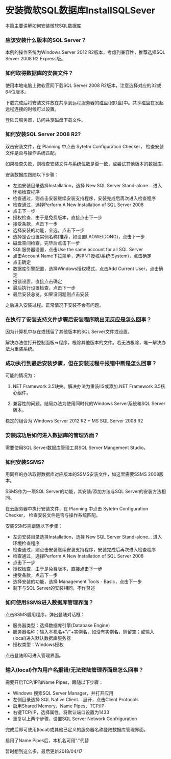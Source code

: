 # 安装微软SQL数据库InstallSQLSever
本篇主要讲解如何安装微软SQL数据库

### 应该安装什么版本的SQL Server？
本例的操作系统为Windows Server 2012 R2版本，考虑到兼容性，推荐选择SQL Server 2008 R2 Express版。

### 如何取得数据库的安装文件？
使用本地电脑上微软官网下载SQL Server 2008 R2版本，注意选择对应的32或64位版本。

下载完成后将安装文件放在共享到远程服务器的磁盘(如D盘)中。共享磁盘在发起远程连接的时候可以设置。

登陆云服务器，访问共享磁盘下载文件。

### 如何安装SQL Server 2008 R2?
双击安装文件，在 Planning 中点击 Sytetm Configuration Checker， 检查安装文件是否与操作系统匹配。

如果检查失败，则检查安装文件与系统位数是否一致，或尝试其他版本的数据库。

安装数据库跟随以下步骤：

* 左边安装目录选择Installation，选择 New SQL Server Stand-alone... 进入环境检查程序
* 检查通过，则点击安装继续安装支持程序，安装完成后再次进入检查程序
* 检查通过，选择Perform A New Installation of SQL Server 2008
* 点击下一步
* 授权检查，由于是免费版本，直接点击下一步
* 接受条款，点击下一步
* 选择安装的功能，全选，点击下一步
* 选择是否设置实例名称(推荐，如设置LAOWEIDONG)，点击下一步
* 磁盘空间检查，完毕后点击下一步
* SQL服务器设置，点击Use the same account for all SQL Server
* 点击Account Name下拉菜单，选择NT授权/系统(System)，点击确定
* 点击确定
* 数据库引擎配置，选择Windows授权模式，点击Add Current User，点击确定
* 报错设置，直接点击确定
* 最后执行设置检查，点击下一步
* 最后安装总览，如果没问题则点击安装

之后进入安装过程。正常情况下安装不会有问题。

### 在执行了安装支持文件步骤后安装程序跳出无反应是怎么回事？
因为计算机中存在或残留了其他版本的SQL Server文件或设置。

解决办法位打开控制面板=>程序，根除其他版本的文件。若无法根除，唯一解决办法为重装系统。

### 成功执行到最后安装步骤，但在安装过程中报错中断是怎么回事？
可能的情况为：

1. NET Framework 3.5缺失。解决办法为重装IIS或添加.NET Framework 3.5核心组件。

2. 兼容性的问题。结局办法为使用同时代的Windows Server系统和SQL Server版本。

稳定的组合为 Windows Server 2012 R2 + MS SQL Server 2008 R2

### 安装成功后如何进入数据库的管理界面？
需要使用SQL Server数据库管理工具SQL Server Mangement Studio。

### 如何安装SSMS?
用同样的办法取得数据库对应版本的SSMS安装文件，如这里需要SSMS 2008版本。

SSMS作为一项SQL Server的功能，其安装/添加方法与SQL Server的安装方法相同。

在云服务器中执行安装文件，在 Planning 中点击 Sytetm Configuration Checker， 检查安装文件是否与操作系统匹配。

安装SSMS需跟随以下步骤：

* 左边安装目录选择Installation，选择 New SQL Server Stand-alone... 进入环境检查程序
* 检查通过，则点击安装继续安装支持程序，安装完成后再次进入检查程序
* 检查通过，选择Perform A New Installation of SQL Server 2008
* 点击下一步
* 授权检查，由于是免费版本，直接点击下一步
* 接受条款，点击下一步
* 选择安装的功能，选择 Management Tools - Basic，点击下一步
* 剩下与SQL Server的安装相同，不作赘述

### 如何使用SSMS进入数据库管理界面？
点击SSMS启用程序，弹出登陆对话框：

* 服务器类型：选择数据库引擎(Database Engine)
* 服务器名称：输入本机名+"/"+实例名，如没有实例名，则留空；或输入(local)进入默认数据库服务器
* 授权类型：Windows授权

点击登陆即可进入管理界面。

### 输入(local)作为用户名报错/无法登陆管理界面是怎么回事？
需要开启TCP/IP和Name Pipes，跟随以下步骤：

* Windows 搜索SQL Server Manager，并打开应用
* 左侧目录选择 SQL Native Client... 展开，点击Client Protocols
* 启用Shared Memory、Name Pipes、TCP/IP
* 右键TCP/IP，选择属性，将默认端口设置为1433
* 重复以上两个步骤，设置SQL Server Network Confriguration

完成后即可使用(local)或其他已定义的服务器名称登陆数据库管理界面。

启用了Name Pipes后，本机名可用"."代替

暂时想到这么多，最后更新2018/04/17
